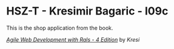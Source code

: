 # HSZ-T - Kresimir Bagaric - I09c

This is the shop application from the book.

[*Agile Web Development with Rals - 4 Edition*](http://pragprog.com/titles/rails4/agile-web-development-with-rails)
by *Kresi*